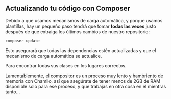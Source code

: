 ## Actualizando tu código con Composer

Debido a que usamos mecanismos de carga automática, y porque usamos plantillas, hay un pequeño paso
tendrá que tomar **todas las veces** justo después de que extraiga los últimos cambios de nuestro repositorio:

```
composer update
```

Esto asegurará que todas las dependencias estén actualizadas y que el mecanismo de carga automática se actualice.

Para encontrar todas sus clases en los lugares correctos.

Lamentablemente, el compositor es un proceso muy lento y hambriento de memoria con Chamilo, así que asegúrate de tener menos de 2GB de RAM disponible solo para ese proceso, y que trabajas en otra cosa en el mientras tanto...